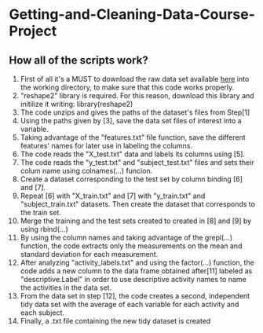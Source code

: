 # Getting-and-Cleaning-Data-Course-Project
## How all of the scripts work?

1. First of all it's a MUST to download the raw data set available [here](https://d396qusza40orc.cloudfront.net/getdata%2Fprojectfiles%2FUCI%20HAR%20Dataset.zip) into the  working directory, to make sure that this code works properly.
2. "reshape2" library is required. For this reason, download this library and initilize it writing: library(reshape2)
3. The code unzips and gives the paths of the dataset's files from Step[1]
4. Using the paths given by [3], save the data set files of interest into a variable.
5. Taking advantage of the "features.txt" file function, save the different features' names for later use in labeling the columns.
6. The code reads the "X_test.txt" data and labels its columns using [5]. 
7. The code reads the "y_test.txt" and "subject_test.txt" files and sets their colum name using colnames(...) funcion.
8. Create a dataset corresponding to the test set by column binding [6] and [7].
9. Repeat [6] with "X_train.txt" and [7] with "y_train.txt" and "subject_train.txt" datasets. Then create the dataset that corresponds to the train set.
10. Merge the training and the test sets created to created in [8] and [9] by using rbind(...) 
11. By using the column names and taking advantage of the grepl(...) function, the code extracts only the measurements on the mean and standard deviation for each measurement.
12. After analyzing "activity_labels.txt" and using the factor(...) function, the code adds a new column to the data frame obtained after[11] labeled as "descriptive.Label" in order to use descriptive activity names to name the activities in the data set.
13. From the data set in step [12], the code creates a second, independent tidy data set with the average of each variable for each activity and each subject.
14. Finally, a .txt file containing the new tidy dataset is created
